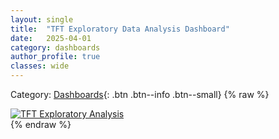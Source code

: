 ```yaml
---
layout: single
title:  "TFT Exploratory Data Analysis Dashboard"
date:   2025-04-01
category: dashboards
author_profile: true
classes: wide
---
```

Category: [Dashboards](https://meng-kiat.github.io/dashboards/){: .btn .btn--info .btn--small}
{% raw %}
<div class='tableauPlaceholder' id='viz1744226743741' style='position: relative'>
  <noscript>
    <a href='#'>
      <img alt='TFT Exploratory Analysis' src='https://public.tableau.com/static/images/TF/TFTEDA/Story1/1_rss.png' style='border: none' />
    </a>
  </noscript>
  <object class='tableauViz' style='display:none;'>
    <param name='host_url' value='https%3A%2F%2Fpublic.tableau.com%2F' />
    <param name='embed_code_version' value='3' />
    <param name='path' value='views/TFTEDA/Story1?:language=en-US&amp;:embed=true&amp;:sid=&amp;:redirect=auth' />
    <param name='toolbar' value='yes' />
    <param name='static_image' value='https://public.tableau.com/static/images/TF/TFTEDA/Story1/1.png' />
    <param name='animate_transition' value='yes' />
    <param name='display_static_image' value='yes' />
    <param name='display_spinner' value='yes' />
    <param name='display_overlay' value='yes' />
    <param name='display_count' value='yes' />
    <param name='language' value='en-US' />
  </object>
</div>
<script type='text/javascript'>
  var divElement = document.getElementById('viz1744226743741');
  var vizElement = divElement.getElementsByTagName('object')[0];
  if (divElement.offsetWidth > 800) {
    vizElement.style.width = '1169px';
    vizElement.style.height = '854px';
  } else if (divElement.offsetWidth > 500) {
    vizElement.style.width = '1169px';
    vizElement.style.height = '854px';
  } else {
    vizElement.style.width = '80%';
    vizElement.style.height = '2500px';
  }
  var scriptElement = document.createElement('script');
  scriptElement.src = 'https://public.tableau.com/javascripts/api/viz_v1.js';
  vizElement.parentNode.insertBefore(scriptElement, vizElement);
</script>
{% endraw %}
